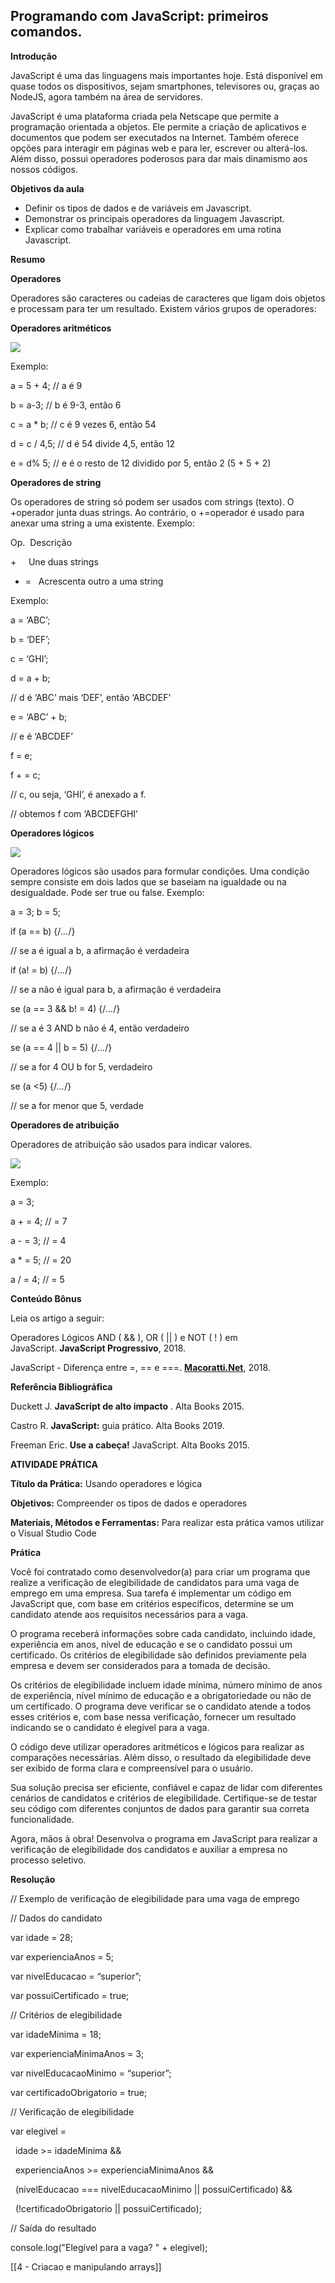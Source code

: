 
## Programando com JavaScript: primeiros comandos.

**Introdução**  

JavaScript é uma das linguagens mais importantes hoje. Está disponível em quase todos os dispositivos, sejam smartphones, televisores ou, graças ao NodeJS, agora também na área de servidores.

JavaScript é uma plataforma criada pela Netscape que permite a programação orientada a objetos. Ele permite a criação de aplicativos e documentos que podem ser executados na Internet. Também oferece opções para interagir em páginas web e para ler, escrever ou alterá-los. Além disso, possui operadores poderosos para dar mais dinamismo aos nossos códigos.

  

**Objetivos da aula**

- Definir os tipos de dados e de variáveis em Javascript.
- Demonstrar os principais operadores da linguagem Javascript.
- Explicar como trabalhar variáveis e operadores em uma rotina Javascript.

  

**Resumo**

**Operadores**

Operadores são caracteres ou cadeias de caracteres que ligam dois objetos e processam para ter um resultado. Existem vários grupos de operadores:

**Operadores aritméticos** 

![](https://paperx-dex-assets.s3.sa-east-1.amazonaws.com/images/1698424264009-auwrWRq6mv.png)

Exemplo:  

a = 5 + 4; // a é 9 

b = a-3; // b é 9-3, então 6 

c = a * b; // c é 9 vezes 6, então 54 

d = c / 4,5; // d é 54 divide 4,5, então 12 

e = d% 5; // e é o resto de 12 dividido por 5, então 2 (5 + 5 + 2) 

**Operadores de string**

Os operadores de string só podem ser usados com strings (texto). O +operador junta duas strings. Ao contrário, o +=operador é usado para anexar uma string a uma existente. Exemplo:

Op.  Descrição                            

+     Une duas strings                  

+ =   Acrescenta outro a uma string      

Exemplo:

a = ‘ABC’; 

b = ‘DEF’; 

c = ‘GHI’; 

d = a + b; 

// d é ‘ABC’ mais ‘DEF’, então ‘ABCDEF’ 

e = ‘ABC’ + b; 

// e é ‘ABCDEF’ 

  

f = e; 

f + = c; 

// c, ou seja, ‘GHI’, é anexado a f. 

// obtemos f com ‘ABCDEFGHI’ 

**Operadores lógicos**

![](https://paperx-dex-assets.s3.sa-east-1.amazonaws.com/images/1698248058177-ovOeeZ3Eg7.png)

Operadores lógicos são usados para formular condições. Uma condição sempre consiste em dois lados que se baseiam na igualdade ou na desigualdade. Pode ser true ou false. Exemplo:  

a = 3; b = 5; 

if (a == b) {/_…_/} 

// se a é igual a b, a afirmação é verdadeira 

if (a! = b) {/_…_/} 

// se a não é igual para b, a afirmação é verdadeira 

se (a == 3 && b! = 4) {/_…_/} 

// se a é 3 AND b não é 4, então verdadeiro 

se (a == 4 || b = 5) {/_…_/} 

// se a for 4 OU b for 5, verdadeiro 

se (a <5) {/_…_/} 

// se a for menor que 5, verdade

**Operadores de atribuição**

Operadores de atribuição são usados​​ para indicar valores. 

![](https://paperx-dex-assets.s3.sa-east-1.amazonaws.com/images/1698424957383-PHhQ0olTF2.png)

Exemplo:  

a = 3; 

a + = 4; // = 7 

a - = 3; // = 4 

a * = 5; // = 20

a / = 4; // = 5

  

**Conteúdo Bônus**

Leia os artigo a seguir:

Operadores Lógicos AND ( && ), OR ( || ) e NOT ( ! ) em JavaScript. **JavaScript Progressivo**, 2018.

JavaScript - Diferença entre =, == e ===. **[Macoratti.Net](http://Macoratti.Net)**, 2018.

  

**Referência Bibliográfica**

Duckett J. **JavaScript de alto impacto** . Alta Books 2015.

Castro R. **JavaScript:** guia prático. Alta Books 2019.

Freeman Eric. **Use a cabeça!** JavaScript. Alta Books 2015.

  

**ATIVIDADE PRÁTICA**

**Título da Prática:** Usando operadores e lógica

**Objetivos:** Compreender os tipos de dados e operadores

**Materiais, Métodos e Ferramentas:** Para realizar esta prática vamos utilizar o Visual Studio Code

  

**Prática**

Você foi contratado como desenvolvedor(a) para criar um programa que realize a verificação de elegibilidade de candidatos para uma vaga de emprego em uma empresa. Sua tarefa é implementar um código em JavaScript que, com base em critérios específicos, determine se um candidato atende aos requisitos necessários para a vaga.

O programa receberá informações sobre cada candidato, incluindo idade, experiência em anos, nível de educação e se o candidato possui um certificado. Os critérios de elegibilidade são definidos previamente pela empresa e devem ser considerados para a tomada de decisão.

Os critérios de elegibilidade incluem idade mínima, número mínimo de anos de experiência, nível mínimo de educação e a obrigatoriedade ou não de um certificado. O programa deve verificar se o candidato atende a todos esses critérios e, com base nessa verificação, fornecer um resultado indicando se o candidato é elegível para a vaga.

O código deve utilizar operadores aritméticos e lógicos para realizar as comparações necessárias. Além disso, o resultado da elegibilidade deve ser exibido de forma clara e compreensível para o usuário.

Sua solução precisa ser eficiente, confiável e capaz de lidar com diferentes cenários de candidatos e critérios de elegibilidade. Certifique-se de testar seu código com diferentes conjuntos de dados para garantir sua correta funcionalidade.

Agora, mãos à obra! Desenvolva o programa em JavaScript para realizar a verificação de elegibilidade dos candidatos e auxiliar a empresa no processo seletivo.

  

**Resolução**

// Exemplo de verificação de elegibilidade para uma vaga de emprego

// Dados do candidato

var idade = 28;

var experienciaAnos = 5;

var nivelEducacao = “superior”;

var possuiCertificado = true;

// Critérios de elegibilidade

var idadeMinima = 18;

var experienciaMinimaAnos = 3;

var nivelEducacaoMinimo = “superior”;

var certificadoObrigatorio = true;

// Verificação de elegibilidade

var elegivel =

  idade >= idadeMinima &&

  experienciaAnos >= experienciaMinimaAnos &&

  (nivelEducacao === nivelEducacaoMinimo || possuiCertificado) &&

  (!certificadoObrigatorio || possuiCertificado);

// Saída do resultado

console.log("Elegível para a vaga? " + elegivel);

[[4 - Criacao e manipulando arrays]]